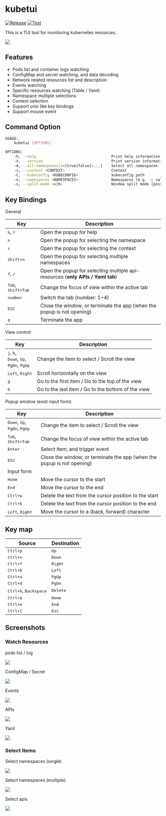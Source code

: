 # kubetui

[![Release](https://img.shields.io/github/v/release/sarub0b0/kubetui)]()
[![Test](https://github.com/sarub0b0/kubetui/actions/workflows/test.yml/badge.svg)](https://github.com/sarub0b0/kubetui/actions/workflows/test.yml)

This is a TUI tool for monitoring kubernetes resources.

![](screenshots/pods-log.png)

## Features

- Pods list and container logs watching
- ConfigMap and secret watching, and data decoding
- Network related resources list and description
- Events watching
- Specific resources watching (Table / Yaml)
- Namespace multiple selections
- Context selection
- Support unix like key bindings
- Support mouse event

## Command Option

```sh
USAGE:
    kubetui [OPTIONS]

OPTIONS:
    -h, --help                                  Print help information
    -V, --version                               Print version information
    -A, --all-namespaces[=<[true|false]>...]    Select all namespaces
    -c, --context <CONTEXT>                     Context
    -C, --kubeconfig <KUBECONFIG>               kubeconfig path
    -n, --namespaces <NAMESPACES>               Namespaces (e.g. -n val1,val2,val3 | -n val1 -n val2 -n val3)
    -s, --split-mode <v|h>                      Window split mode [possible values: v, h, vertical, horizontal]
```

## Key Bindings

General

| Key                                  | Description                                                                    |
| ------------------------------------ | ------------------------------------------------------------------------------ |
| <kbd>h</kbd>, <kbd>?</kbd>           | Open the popup for help                                                        |
| <kbd>n</kbd>                         | Open the popup for selecting the namespace                                     |
| <kbd>c</kbd>                         | Open the popup for selecting the context                                       |
| <kbd>Shift+n</kbd>                   | Open the popup for selecting multiple namespaces                               |
| <kbd>f</kbd>, <kbd>/</kbd>           | Open the popup for selecting multiple api-resources (**only APIs / Yaml tab**) |
| <kbd>Tab</kbd>, <kbd>Shift+Tab</kbd> | Change the focus of view within the active tab                                 |
| <kbd>number</kbd>                    | Switch the tab (number: 1~4)                                                   |
| <kbd>ESC</kbd>                       | Close the window, or terminate the app (when the popup is not opening)         |
| <kbd>q</kbd>                         | Terminate the app                                                              |

View control

| Key                                                                                                  | Description                                        |
| ---------------------------------------------------------------------------------------------------- | -------------------------------------------------- |
| <kbd>j</kbd>, <kbd>k</kbd>,<br> <kbd>Down</kbd>, <kbd>Up</kbd>,<br> <kbd>PgDn</kbd>, <kbd>PgUp</kbd> | Change the item to select / Scroll the view        |
| <kbd>Left</kbd>, <kbd>Right</kbd>                                                                    | Scroll horizontally on the view                    |
| <kbd>g</kbd>                                                                                         | Go to the first item / Go to the top of the view   |
| <kbd>G</kbd>                                                                                         | Go to the last item / Go to the bottom of the view |

Popup window (exist input form)

| Key                                                                  | Description                                                            |
| -------------------------------------------------------------------- | ---------------------------------------------------------------------- |
| <kbd>Down</kbd>, <kbd>Up</kbd>,<br> <kbd>PgDn</kbd>, <kbd>PgUp</kbd> | Change the item to select / Scroll the view                            |
| <kbd>Tab</kbd>, <kbd>Shift+Tab</kbd>                                 | Change the focus of view within the active tab                         |
| <kbd>Enter</kbd>                                                     | Select item, and trigger event                                         |
| <kbd>ESC</kbd>                                                       | Close the window, or terminate the app (when the popup is not opening) |
| Input form                                                           |                                                                        |
| <kbd>Home</kbd>                                                      | Move the cursor to the start                                           |
| <kbd>End</kbd>                                                       | Move the cursor to the end                                             |
| <kbd>Ctrl+w</kbd>                                                    | Delete the text from the cursor position to the start                  |
| <kbd>Ctrl+k</kbd>                                                    | Delete the text from the cursor position to the end                    |
| <kbd>Left</kbd>, <kbd>Right</kbd>                                    | Move the cursor to a (back, forward) character                         |

## Key map

| Source                                  | Destination       |
| --------------------------------------- | ----------------- |
| <kbd>Ctrl+p</kbd>                       | <kbd>Up</kbd>     |
| <kbd>Ctrl+n</kbd>                       | <kbd>Down</kbd>   |
| <kbd>Ctrl+f</kbd>                       | <kbd>Right</kbd>  |
| <kbd>Ctrl+b</kbd>                       | <kbd>Left</kbd>   |
| <kbd>Ctrl+u</kbd>                       | <kbd>PgUp</kbd>   |
| <kbd>Ctrl+d</kbd>                       | <kbd>PgDn</kbd>   |
| <kbd>Ctrl+h</kbd>, <kbd>Backspace</kbd> | <kbd>Delete</kbd> |
| <kbd>Ctrl+a</kbd>                       | <kbd>Home</kbd>   |
| <kbd>Ctrl+e</kbd>                       | <kbd>End</kbd>    |
| <kbd>Ctrl+[</kbd>                       | <kbd>Esc</kbd>    |

## Screenshots

### Watch Resources

pods list / log

![](screenshots/pods-log.png)

ConfigMap / Secret

![](screenshots/configs.png)

Events

![](screenshots/events.png)

APIs

![](screenshots/apis.png)

Yaml

![](screenshots/yaml.png)

### Select Items

Select namespaces (single)

![](screenshots/select-namespace.png)

Select namespaces (multiple)

![](screenshots/select-multiple-namespaces.png)

Select apis

![](screenshots/select-apis.png)
